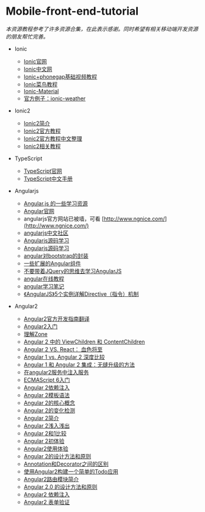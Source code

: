 # Mobile-front-end-tutorial

*本资源教程参考了许多资源合集，在此表示感谢。同时希望有相关移动端开发资源的朋友帮忙完善。*

- Ionic
	- [Ionic官网](http://www.ionicframework.com/)
	- [Ionic中文网](http://www.ionic.wang/)
	- [Ionic+phonegap基础视频教程](http://bbs.phonegap100.com/thread-2047-1-1.html)
	- [Ionic菜鸟教程](http://www.runoob.com/ionic/ionic-tutorial.html)
	- [Ionic-Material](https://github.com/zachfitz/Ionic-Material)
	- [官方例子：ionic-weather](https://github.com/driftyco/ionic-weather)

- Ionic2
	- [Ionic2简介](http://ionic.io/2)
	- [Ionic2官方教程](http://ionicframework.com/docs/v2/)
	- [Ionic2官方教程中文整理](https://github.com/Raineye/ionic2)
	- [Ionic2相关教程](http://my.oschina.net/boogoogle/blog?catalog=3408736)

- TypeScript
	- [TypeScript官网](http://www.typescriptlang.org/)
	- [TypeScript中文手册](https://davidcai1993.gitbooks.io/typescript-handbook/content/)


- Angularjs
	- [Angular.js 的一些学习资源](https://github.com/dolymood/AngularLearning)
	- [Angular官网](http://docs.angularjs.org)
	- angularjs官方网站已被墙，可看 [http://www.ngnice.com/](http://www.ngnice.com/)
	- [angularjs中文社区](http://angularjs.cn)
	- [Angularjs源码学习](http://www.cnblogs.com/xuwenmin888/p/3739096.html)
	- [Angularjs源码学习](http://www.ifeenan.com/?c=AngularJS)
	- [angular对bootstrap的封装](http://angular-ui.github.io/bootstrap)
	- [一些扩展的Angular组件](https://github.com/angular-ui)
	- [不要带着JQuery的思维去学习AngularJS](http://www.rainweb.cn/article/angularjs-jquery.html)
	- [angular在线教程](http://each.sinaapp.com/angular/)
	- [angular学习笔记](http://www.zouyesheng.com/angular.html)
	- [《AngularJS》5个实例详解Directive（指令）机制](http://damoqiongqiu.iteye.com/blog/1917971)

- Angular2
	- [Angular2官方开发指南翻译](https://github.com/gf-rd/blog/issues/21)
	- [Angular2入门](http://www.hubwiz.com/course/5599d367a164dd0d75929c76/)
	- [理解Zone](https://github.com/kittencup/angular2-ama-cn/issues/60)
	- [Angular 2 中的 ViewChildren 和 ContentChildren](https://github.com/kittencup/angular2-ama-cn/issues/66)
	- [Angular 2 VS. React： 血色将至](http://www.zcfy.cc/article/142)
	- [Angular 1 vs. Angular 2 深度比较](http://www.oschina.net/translate/angular-1-vs-angular-2-a-high-level-comparison)
	- [Angular 1 和 Angular 2 集成：无缝升级的方法](http://www.oschina.net/translate/angular-1-and-angular-2-coexistence)
	- [在angular2服务中注入服务](http://kittencup.com/javascript/2015/11/11/%E5%9C%A8angular2%E6%9C%8D%E5%8A%A1%E4%B8%AD%E6%B3%A8%E5%85%A5%E6%9C%8D%E5%8A%A1.html)
	- [ECMAScript 6入门](http://es6.ruanyifeng.com/)
	- [Angular 2依赖注入](http://kittencup.com/javascript/2015/07/23/Angular%202%E4%B8%AD%E7%9A%84%E4%BE%9D%E8%B5%96%E6%B3%A8%E5%85%A5.html)
	- [Angular 2模板语法](http://kittencup.com/javascript/2015/07/20/Angular%202%E6%A8%A1%E6%9D%BF%E8%AF%AD%E6%B3%95.html)
	- [Angular 2的核心概念](http://kittencup.com/javascript/2015/07/17/Angular%202%E7%9A%84%E6%A0%B8%E5%BF%83%E6%A6%82%E5%BF%B5.html)
	- [Angular 2的变化检测](http://kittencup.com/javascript/2015/07/18/Angular%202%E7%9A%84%E5%8F%98%E5%8C%96%E6%A3%80%E6%B5%8B.html)
	- [Angular 2简介](http://zhuanlan.zhihu.com/FrontendMagazine/20058966)
	- [Angular 2浅入浅出](http://segmentfault.com/a/1190000002637529)
	- [Angular 2和1比较](http://www.html-js.com/article/AngularJS-mass-Angular-2-and-1x-comparison)
	- [Angular 2初体验](http://www.reqianduan.com/2758.html)
	- [Angular2使用体验](http://web.jobbole.com/83017/)
	- [Angular 2的设计方法和原则](http://blog.jobbole.com/63264/)
	- [Annotation和Decorator之间的区别](http://kittencup.com/javascript/2015/08/05/Annotation%E5%92%8CDecorator%E4%B9%8B%E9%97%B4%E7%9A%84%E5%8C%BA%E5%88%AB.html)
	- [使用Angular2构建一个简单的Todo应用](https://github.com/jnotnull/JavaScript-Sturcture/wiki/%E4%BD%BF%E7%94%A8Angular2%E6%9E%84%E5%BB%BA%E4%B8%80%E4%B8%AA%E7%AE%80%E5%8D%95%E7%9A%84Todo%E5%BA%94%E7%94%A8)
	- [Angular2路由模块简介](http://chensd.com/2015-06/Angular-New-Router.html)
	- [Angular 2.0 的设计方法和原则](http://blog.jobbole.com/63264/)
	- [Angular2 依赖注入](http://gabriel0402.github.io/2015/12/25/angular-dependency-injection/)
	- [Angular2 表单验证](http://gabriel0402.github.io/2015/12/24/angular2-form/)
